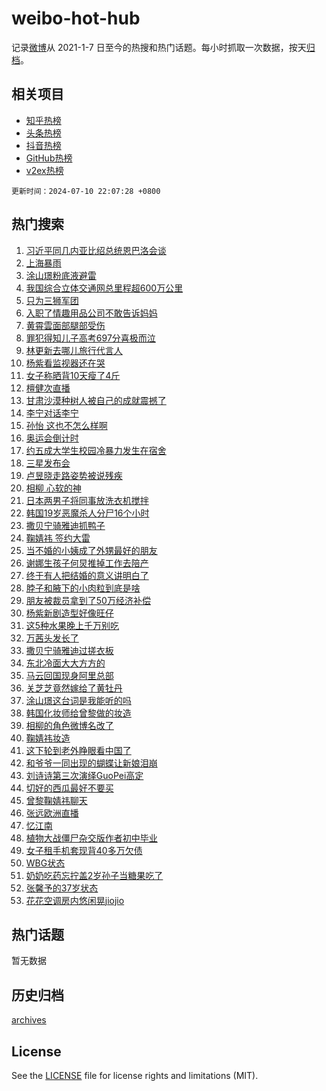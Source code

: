 # weibo-hot-hub

记录[微博](https://www.weibo.com)从 2021-1-7 日至今的热搜和热门话题。每小时抓取一次数据，按天[归档](archives)。

## 相关项目

- [知乎热榜](https://github.com/lonnyzhang423/zhihu-hot-hub)
- [头条热榜](https://github.com/lonnyzhang423/toutiao-hot-hub)
- [抖音热榜](https://github.com/lonnyzhang423/douyin-hot-hub)
- [GitHub热榜](https://github.com/lonnyzhang423/github-hot-hub)
- [v2ex热榜](https://github.com/lonnyzhang423/v2ex-hot-hub)


`更新时间：2024-07-10 22:07:28 +0800`

## 热门搜索

1. [习近平同几内亚比绍总统恩巴洛会谈](https://m.weibo.cn/search?containerid=100103type%3D1%26t%3D10%26q%3D%23%E4%B9%A0%E8%BF%91%E5%B9%B3%E5%90%8C%E5%87%A0%E5%86%85%E4%BA%9A%E6%AF%94%E7%BB%8D%E6%80%BB%E7%BB%9F%E6%81%A9%E5%B7%B4%E6%B4%9B%E4%BC%9A%E8%B0%88%23&stream_entry_id=51&isnewpage=1&extparam=seat%3D1%26pos%3D0%26filter_type%3Drealtimehot%26stream_entry_id%3D51%26dgr%3D0%26q%3D%2523%25E4%25B9%25A0%25E8%25BF%2591%25E5%25B9%25B3%25E5%2590%258C%25E5%2587%25A0%25E5%2586%2585%25E4%25BA%259A%25E6%25AF%2594%25E7%25BB%258D%25E6%2580%25BB%25E7%25BB%259F%25E6%2581%25A9%25E5%25B7%25B4%25E6%25B4%259B%25E4%25BC%259A%25E8%25B0%2588%2523%26c_type%3D51%26cate%3D10103%26display_time%3D1720620447%26pre_seqid%3D17206204470390271746)
1. [上海暴雨](https://m.weibo.cn/search?containerid=100103type%3D1%26t%3D10%26q%3D%E4%B8%8A%E6%B5%B7%E6%9A%B4%E9%9B%A8&stream_entry_id=31&isnewpage=1&extparam=seat%3D1%26flag%3D1%26filter_type%3Drealtimehot%26c_type%3D31%26lcate%3D5001%26cate%3D5001%26realpos%3D1%26stream_entry_id%3D31%26pos%3D0%26band_rank%3D1%26q%3D%25E4%25B8%258A%25E6%25B5%25B7%25E6%259A%25B4%25E9%259B%25A8%26dgr%3D0%26display_time%3D1720620447%26pre_seqid%3D17206204470390271746)
1. [涂山璟粉底液避雷](https://m.weibo.cn/search?containerid=100103type%3D1%26t%3D10%26q%3D%23%E6%B6%82%E5%B1%B1%E7%92%9F%E7%B2%89%E5%BA%95%E6%B6%B2%E9%81%BF%E9%9B%B7%23&stream_entry_id=31&isnewpage=1&extparam=seat%3D1%26flag%3D1%26filter_type%3Drealtimehot%26c_type%3D31%26lcate%3D5001%26cate%3D5001%26realpos%3D2%26stream_entry_id%3D31%26pos%3D1%26band_rank%3D2%26q%3D%2523%25E6%25B6%2582%25E5%25B1%25B1%25E7%2592%259F%25E7%25B2%2589%25E5%25BA%2595%25E6%25B6%25B2%25E9%2581%25BF%25E9%259B%25B7%2523%26dgr%3D0%26display_time%3D1720620447%26pre_seqid%3D17206204470390271746)
1. [我国综合立体交通网总里程超600万公里](https://m.weibo.cn/search?containerid=100103type%3D1%26t%3D10%26q%3D%23%E6%88%91%E5%9B%BD%E7%BB%BC%E5%90%88%E7%AB%8B%E4%BD%93%E4%BA%A4%E9%80%9A%E7%BD%91%E6%80%BB%E9%87%8C%E7%A8%8B%E8%B6%85600%E4%B8%87%E5%85%AC%E9%87%8C%23&stream_entry_id=31&isnewpage=1&extparam=seat%3D1%26flag%3D1%26filter_type%3Drealtimehot%26c_type%3D31%26lcate%3D5001%26cate%3D5001%26realpos%3D3%26stream_entry_id%3D31%26pos%3D2%26band_rank%3D3%26q%3D%2523%25E6%2588%2591%25E5%259B%25BD%25E7%25BB%25BC%25E5%2590%2588%25E7%25AB%258B%25E4%25BD%2593%25E4%25BA%25A4%25E9%2580%259A%25E7%25BD%2591%25E6%2580%25BB%25E9%2587%258C%25E7%25A8%258B%25E8%25B6%2585600%25E4%25B8%2587%25E5%2585%25AC%25E9%2587%258C%2523%26dgr%3D0%26display_time%3D1720620447%26pre_seqid%3D17206204470390271746)
1. [只为三狮军团](https://m.weibo.cn/search?containerid=100103type%3D1%26t%3D10%26q%3D%23%E5%8F%AA%E4%B8%BA%E4%B8%89%E7%8B%AE%E5%86%9B%E5%9B%A2%23&stream_entry_id=31&isnewpage=1&extparam=seat%3D1%26filter_type%3Drealtimehot%26c_type%3D31%26lcate%3D5001%26cate%3D5001%26q%3D%2523%25E5%258F%25AA%25E4%25B8%25BA%25E4%25B8%2589%25E7%258B%25AE%25E5%2586%259B%25E5%259B%25A2%2523%26adid%3D245427%26stream_entry_id%3D31%26pos%3D3%26band_rank%3D4%26is_ad_pos%3D1%26dgr%3D0%26display_time%3D1720620447%26pre_seqid%3D17206204470390271746)
1. [入职了情趣用品公司不敢告诉妈妈](https://m.weibo.cn/search?containerid=100103type%3D1%26t%3D10%26q%3D%23%E5%85%A5%E8%81%8C%E4%BA%86%E6%83%85%E8%B6%A3%E7%94%A8%E5%93%81%E5%85%AC%E5%8F%B8%E4%B8%8D%E6%95%A2%E5%91%8A%E8%AF%89%E5%A6%88%E5%A6%88%23&stream_entry_id=31&isnewpage=1&extparam=seat%3D1%26flag%3D1%26filter_type%3Drealtimehot%26c_type%3D31%26lcate%3D5001%26cate%3D5001%26realpos%3D4%26stream_entry_id%3D31%26pos%3D4%26band_rank%3D4%26q%3D%2523%25E5%2585%25A5%25E8%2581%258C%25E4%25BA%2586%25E6%2583%2585%25E8%25B6%25A3%25E7%2594%25A8%25E5%2593%2581%25E5%2585%25AC%25E5%258F%25B8%25E4%25B8%258D%25E6%2595%25A2%25E5%2591%258A%25E8%25AF%2589%25E5%25A6%2588%25E5%25A6%2588%2523%26dgr%3D0%26display_time%3D1720620447%26pre_seqid%3D17206204470390271746)
1. [黄霄雲面部腿部受伤](https://m.weibo.cn/search?containerid=100103type%3D1%26t%3D10%26q%3D%23%E9%BB%84%E9%9C%84%E9%9B%B2%E9%9D%A2%E9%83%A8%E8%85%BF%E9%83%A8%E5%8F%97%E4%BC%A4%23&stream_entry_id=31&isnewpage=1&extparam=seat%3D1%26flag%3D1%26filter_type%3Drealtimehot%26c_type%3D31%26lcate%3D5001%26cate%3D5001%26realpos%3D5%26stream_entry_id%3D31%26pos%3D5%26band_rank%3D5%26q%3D%2523%25E9%25BB%2584%25E9%259C%2584%25E9%259B%25B2%25E9%259D%25A2%25E9%2583%25A8%25E8%2585%25BF%25E9%2583%25A8%25E5%258F%2597%25E4%25BC%25A4%2523%26dgr%3D0%26display_time%3D1720620447%26pre_seqid%3D17206204470390271746)
1. [罪犯得知儿子高考697分喜极而泣](https://m.weibo.cn/search?containerid=100103type%3D1%26t%3D10%26q%3D%23%E7%BD%AA%E7%8A%AF%E5%BE%97%E7%9F%A5%E5%84%BF%E5%AD%90%E9%AB%98%E8%80%83697%E5%88%86%E5%96%9C%E6%9E%81%E8%80%8C%E6%B3%A3%23&stream_entry_id=31&isnewpage=1&extparam=seat%3D1%26flag%3D0%26filter_type%3Drealtimehot%26c_type%3D31%26lcate%3D5001%26cate%3D5001%26realpos%3D6%26stream_entry_id%3D31%26pos%3D6%26band_rank%3D6%26q%3D%2523%25E7%25BD%25AA%25E7%258A%25AF%25E5%25BE%2597%25E7%259F%25A5%25E5%2584%25BF%25E5%25AD%2590%25E9%25AB%2598%25E8%2580%2583697%25E5%2588%2586%25E5%2596%259C%25E6%259E%2581%25E8%2580%258C%25E6%25B3%25A3%2523%26dgr%3D0%26display_time%3D1720620447%26pre_seqid%3D17206204470390271746)
1. [林更新去哪儿旅行代言人](https://m.weibo.cn/search?containerid=100103type%3D1%26t%3D10%26q%3D%23%E6%9E%97%E6%9B%B4%E6%96%B0%E5%8E%BB%E5%93%AA%E5%84%BF%E6%97%85%E8%A1%8C%E4%BB%A3%E8%A8%80%E4%BA%BA%23&stream_entry_id=31&isnewpage=1&extparam=seat%3D1%26filter_type%3Drealtimehot%26c_type%3D31%26lcate%3D5001%26cate%3D5001%26q%3D%2523%25E6%259E%2597%25E6%259B%25B4%25E6%2596%25B0%25E5%258E%25BB%25E5%2593%25AA%25E5%2584%25BF%25E6%2597%2585%25E8%25A1%258C%25E4%25BB%25A3%25E8%25A8%2580%25E4%25BA%25BA%2523%26pos%3D7%26adid%3D245452%26stream_entry_id%3D31%26dgr%3D0%26band_rank%3D7%26is_ad_pos%3D1%26topic_ad%3D1%26display_time%3D1720620447%26pre_seqid%3D17206204470390271746)
1. [杨紫看监视器还在哭](https://m.weibo.cn/search?containerid=100103type%3D1%26t%3D10%26q%3D%23%E6%9D%A8%E7%B4%AB%E7%9C%8B%E7%9B%91%E8%A7%86%E5%99%A8%E8%BF%98%E5%9C%A8%E5%93%AD%23&stream_entry_id=31&isnewpage=1&extparam=seat%3D1%26flag%3D0%26filter_type%3Drealtimehot%26c_type%3D31%26lcate%3D5001%26cate%3D5001%26realpos%3D7%26stream_entry_id%3D31%26pos%3D8%26band_rank%3D7%26q%3D%2523%25E6%259D%25A8%25E7%25B4%25AB%25E7%259C%258B%25E7%259B%2591%25E8%25A7%2586%25E5%2599%25A8%25E8%25BF%2598%25E5%259C%25A8%25E5%2593%25AD%2523%26dgr%3D0%26display_time%3D1720620447%26pre_seqid%3D17206204470390271746)
1. [女子称晒背10天瘦了4斤](https://m.weibo.cn/search?containerid=100103type%3D1%26t%3D10%26q%3D%23%E5%A5%B3%E5%AD%90%E7%A7%B0%E6%99%92%E8%83%8C10%E5%A4%A9%E7%98%A6%E4%BA%864%E6%96%A4%23&stream_entry_id=31&isnewpage=1&extparam=seat%3D1%26flag%3D0%26filter_type%3Drealtimehot%26c_type%3D31%26lcate%3D5001%26cate%3D5001%26realpos%3D8%26stream_entry_id%3D31%26pos%3D9%26band_rank%3D8%26q%3D%2523%25E5%25A5%25B3%25E5%25AD%2590%25E7%25A7%25B0%25E6%2599%2592%25E8%2583%258C10%25E5%25A4%25A9%25E7%2598%25A6%25E4%25BA%25864%25E6%2596%25A4%2523%26dgr%3D0%26display_time%3D1720620447%26pre_seqid%3D17206204470390271746)
1. [檀健次直播](https://m.weibo.cn/search?containerid=100103type%3D1%26t%3D10%26q%3D%E6%AA%80%E5%81%A5%E6%AC%A1%E7%9B%B4%E6%92%AD&stream_entry_id=31&isnewpage=1&extparam=seat%3D1%26flag%3D1%26filter_type%3Drealtimehot%26c_type%3D31%26lcate%3D5001%26cate%3D5001%26realpos%3D9%26stream_entry_id%3D31%26pos%3D10%26band_rank%3D9%26q%3D%25E6%25AA%2580%25E5%2581%25A5%25E6%25AC%25A1%25E7%259B%25B4%25E6%2592%25AD%26dgr%3D0%26display_time%3D1720620447%26pre_seqid%3D17206204470390271746)
1. [甘肃沙漠种树人被自己的成就震撼了](https://m.weibo.cn/search?containerid=100103type%3D1%26t%3D10%26q%3D%23%E7%94%98%E8%82%83%E6%B2%99%E6%BC%A0%E7%A7%8D%E6%A0%91%E4%BA%BA%E8%A2%AB%E8%87%AA%E5%B7%B1%E7%9A%84%E6%88%90%E5%B0%B1%E9%9C%87%E6%92%BC%E4%BA%86%23&stream_entry_id=31&isnewpage=1&extparam=seat%3D1%26flag%3D32768%26filter_type%3Drealtimehot%26c_type%3D31%26lcate%3D5001%26cate%3D5001%26realpos%3D10%26stream_entry_id%3D31%26pos%3D11%26band_rank%3D10%26q%3D%2523%25E7%2594%2598%25E8%2582%2583%25E6%25B2%2599%25E6%25BC%25A0%25E7%25A7%258D%25E6%25A0%2591%25E4%25BA%25BA%25E8%25A2%25AB%25E8%2587%25AA%25E5%25B7%25B1%25E7%259A%2584%25E6%2588%2590%25E5%25B0%25B1%25E9%259C%2587%25E6%2592%25BC%25E4%25BA%2586%2523%26dgr%3D0%26display_time%3D1720620447%26pre_seqid%3D17206204470390271746)
1. [李宁对话李宁](https://m.weibo.cn/search?containerid=100103type%3D1%26t%3D10%26q%3D%23%E6%9D%8E%E5%AE%81%E5%AF%B9%E8%AF%9D%E6%9D%8E%E5%AE%81%23&stream_entry_id=31&isnewpage=1&extparam=seat%3D1%26flag%3D0%26filter_type%3Drealtimehot%26c_type%3D31%26lcate%3D5001%26cate%3D5001%26realpos%3D11%26adid%3D245355%26stream_entry_id%3D31%26pos%3D12%26band_rank%3D11%26q%3D%2523%25E6%259D%258E%25E5%25AE%2581%25E5%25AF%25B9%25E8%25AF%259D%25E6%259D%258E%25E5%25AE%2581%2523%26dgr%3D0%26display_time%3D1720620447%26pre_seqid%3D17206204470390271746)
1. [孙怡 这也不怎么样啊](https://m.weibo.cn/search?containerid=100103type%3D1%26t%3D10%26q%3D%E5%AD%99%E6%80%A1+%E8%BF%99%E4%B9%9F%E4%B8%8D%E6%80%8E%E4%B9%88%E6%A0%B7%E5%95%8A&stream_entry_id=31&isnewpage=1&extparam=seat%3D1%26flag%3D2%26filter_type%3Drealtimehot%26c_type%3D31%26lcate%3D5001%26cate%3D5001%26realpos%3D12%26stream_entry_id%3D31%26pos%3D13%26band_rank%3D12%26q%3D%25E5%25AD%2599%25E6%2580%25A1%2520%25E8%25BF%2599%25E4%25B9%259F%25E4%25B8%258D%25E6%2580%258E%25E4%25B9%2588%25E6%25A0%25B7%25E5%2595%258A%26dgr%3D0%26display_time%3D1720620447%26pre_seqid%3D17206204470390271746)
1. [奥运会倒计时](https://m.weibo.cn/search?containerid=100103type%3D1%26t%3D10%26q%3D%E5%A5%A5%E8%BF%90%E4%BC%9A%E5%80%92%E8%AE%A1%E6%97%B6&stream_entry_id=31&isnewpage=1&extparam=seat%3D1%26flag%3D1%26filter_type%3Drealtimehot%26c_type%3D31%26lcate%3D5001%26cate%3D5001%26realpos%3D13%26stream_entry_id%3D31%26pos%3D14%26band_rank%3D13%26q%3D%25E5%25A5%25A5%25E8%25BF%2590%25E4%25BC%259A%25E5%2580%2592%25E8%25AE%25A1%25E6%2597%25B6%26dgr%3D0%26display_time%3D1720620447%26pre_seqid%3D17206204470390271746)
1. [约五成大学生校园冷暴力发生在宿舍](https://m.weibo.cn/search?containerid=100103type%3D1%26t%3D10%26q%3D%23%E7%BA%A6%E4%BA%94%E6%88%90%E5%A4%A7%E5%AD%A6%E7%94%9F%E6%A0%A1%E5%9B%AD%E5%86%B7%E6%9A%B4%E5%8A%9B%E5%8F%91%E7%94%9F%E5%9C%A8%E5%AE%BF%E8%88%8D%23&stream_entry_id=31&isnewpage=1&extparam=seat%3D1%26flag%3D1%26filter_type%3Drealtimehot%26c_type%3D31%26lcate%3D5001%26cate%3D5001%26realpos%3D14%26stream_entry_id%3D31%26pos%3D15%26band_rank%3D14%26q%3D%2523%25E7%25BA%25A6%25E4%25BA%2594%25E6%2588%2590%25E5%25A4%25A7%25E5%25AD%25A6%25E7%2594%259F%25E6%25A0%25A1%25E5%259B%25AD%25E5%2586%25B7%25E6%259A%25B4%25E5%258A%259B%25E5%258F%2591%25E7%2594%259F%25E5%259C%25A8%25E5%25AE%25BF%25E8%2588%258D%2523%26dgr%3D0%26display_time%3D1720620447%26pre_seqid%3D17206204470390271746)
1. [三星发布会](https://m.weibo.cn/search?containerid=100103type%3D1%26t%3D10%26q%3D%E4%B8%89%E6%98%9F%E5%8F%91%E5%B8%83%E4%BC%9A&stream_entry_id=31&isnewpage=1&extparam=seat%3D1%26flag%3D1%26filter_type%3Drealtimehot%26c_type%3D31%26lcate%3D5001%26cate%3D5001%26realpos%3D15%26stream_entry_id%3D31%26pos%3D16%26band_rank%3D15%26q%3D%25E4%25B8%2589%25E6%2598%259F%25E5%258F%2591%25E5%25B8%2583%25E4%25BC%259A%26dgr%3D0%26display_time%3D1720620447%26pre_seqid%3D17206204470390271746)
1. [卢昱晓走路姿势被说残疾](https://m.weibo.cn/search?containerid=100103type%3D1%26t%3D10%26q%3D%23%E5%8D%A2%E6%98%B1%E6%99%93%E8%B5%B0%E8%B7%AF%E5%A7%BF%E5%8A%BF%E8%A2%AB%E8%AF%B4%E6%AE%8B%E7%96%BE%23&stream_entry_id=31&isnewpage=1&extparam=seat%3D1%26flag%3D2%26filter_type%3Drealtimehot%26c_type%3D31%26lcate%3D5001%26cate%3D5001%26realpos%3D16%26stream_entry_id%3D31%26pos%3D17%26band_rank%3D16%26q%3D%2523%25E5%258D%25A2%25E6%2598%25B1%25E6%2599%2593%25E8%25B5%25B0%25E8%25B7%25AF%25E5%25A7%25BF%25E5%258A%25BF%25E8%25A2%25AB%25E8%25AF%25B4%25E6%25AE%258B%25E7%2596%25BE%2523%26dgr%3D0%26display_time%3D1720620447%26pre_seqid%3D17206204470390271746)
1. [相柳 心软的神](https://m.weibo.cn/search?containerid=100103type%3D1%26t%3D10%26q%3D%E7%9B%B8%E6%9F%B3+%E5%BF%83%E8%BD%AF%E7%9A%84%E7%A5%9E&stream_entry_id=31&isnewpage=1&extparam=seat%3D1%26flag%3D0%26filter_type%3Drealtimehot%26c_type%3D31%26lcate%3D5001%26cate%3D5001%26realpos%3D17%26stream_entry_id%3D31%26pos%3D18%26band_rank%3D17%26q%3D%25E7%259B%25B8%25E6%259F%25B3%2520%25E5%25BF%2583%25E8%25BD%25AF%25E7%259A%2584%25E7%25A5%259E%26dgr%3D0%26display_time%3D1720620447%26pre_seqid%3D17206204470390271746)
1. [日本两男子将同事放洗衣机搅拌](https://m.weibo.cn/search?containerid=100103type%3D1%26t%3D10%26q%3D%23%E6%97%A5%E6%9C%AC%E4%B8%A4%E7%94%B7%E5%AD%90%E5%B0%86%E5%90%8C%E4%BA%8B%E6%94%BE%E6%B4%97%E8%A1%A3%E6%9C%BA%E6%90%85%E6%8B%8C%23&stream_entry_id=31&isnewpage=1&extparam=seat%3D1%26flag%3D1%26filter_type%3Drealtimehot%26c_type%3D31%26lcate%3D5001%26cate%3D5001%26realpos%3D18%26stream_entry_id%3D31%26pos%3D19%26band_rank%3D18%26q%3D%2523%25E6%2597%25A5%25E6%259C%25AC%25E4%25B8%25A4%25E7%2594%25B7%25E5%25AD%2590%25E5%25B0%2586%25E5%2590%258C%25E4%25BA%258B%25E6%2594%25BE%25E6%25B4%2597%25E8%25A1%25A3%25E6%259C%25BA%25E6%2590%2585%25E6%258B%258C%2523%26dgr%3D0%26display_time%3D1720620447%26pre_seqid%3D17206204470390271746)
1. [韩国19岁恶魔杀人分尸16个小时](https://m.weibo.cn/search?containerid=100103type%3D1%26t%3D10%26q%3D%23%E9%9F%A9%E5%9B%BD19%E5%B2%81%E6%81%B6%E9%AD%94%E6%9D%80%E4%BA%BA%E5%88%86%E5%B0%B816%E4%B8%AA%E5%B0%8F%E6%97%B6%23&stream_entry_id=31&isnewpage=1&extparam=seat%3D1%26flag%3D2%26filter_type%3Drealtimehot%26c_type%3D31%26lcate%3D5001%26cate%3D5001%26realpos%3D19%26stream_entry_id%3D31%26pos%3D20%26band_rank%3D19%26q%3D%2523%25E9%259F%25A9%25E5%259B%25BD19%25E5%25B2%2581%25E6%2581%25B6%25E9%25AD%2594%25E6%259D%2580%25E4%25BA%25BA%25E5%2588%2586%25E5%25B0%25B816%25E4%25B8%25AA%25E5%25B0%258F%25E6%2597%25B6%2523%26dgr%3D0%26display_time%3D1720620447%26pre_seqid%3D17206204470390271746)
1. [撒贝宁骑雅迪抓鸭子](https://m.weibo.cn/search?containerid=100103type%3D1%26t%3D10%26q%3D%23%E6%92%92%E8%B4%9D%E5%AE%81%E9%AA%91%E9%9B%85%E8%BF%AA%E6%8A%93%E9%B8%AD%E5%AD%90%23&stream_entry_id=31&isnewpage=1&extparam=seat%3D1%26flag%3D0%26filter_type%3Drealtimehot%26c_type%3D31%26lcate%3D5001%26cate%3D5001%26realpos%3D20%26adid%3D245362%26stream_entry_id%3D31%26pos%3D21%26band_rank%3D20%26q%3D%2523%25E6%2592%2592%25E8%25B4%259D%25E5%25AE%2581%25E9%25AA%2591%25E9%259B%2585%25E8%25BF%25AA%25E6%258A%2593%25E9%25B8%25AD%25E5%25AD%2590%2523%26dgr%3D0%26display_time%3D1720620447%26pre_seqid%3D17206204470390271746)
1. [鞠婧祎 签约大雷](https://m.weibo.cn/search?containerid=100103type%3D1%26t%3D10%26q%3D%E9%9E%A0%E5%A9%A7%E7%A5%8E+%E7%AD%BE%E7%BA%A6%E5%A4%A7%E9%9B%B7&stream_entry_id=31&isnewpage=1&extparam=seat%3D1%26flag%3D2%26filter_type%3Drealtimehot%26c_type%3D31%26lcate%3D5001%26cate%3D5001%26realpos%3D21%26stream_entry_id%3D31%26pos%3D22%26band_rank%3D21%26q%3D%25E9%259E%25A0%25E5%25A9%25A7%25E7%25A5%258E%2520%25E7%25AD%25BE%25E7%25BA%25A6%25E5%25A4%25A7%25E9%259B%25B7%26dgr%3D0%26display_time%3D1720620447%26pre_seqid%3D17206204470390271746)
1. [当不婚的小姨成了外甥最好的朋友](https://m.weibo.cn/search?containerid=100103type%3D1%26t%3D10%26q%3D%23%E5%BD%93%E4%B8%8D%E5%A9%9A%E7%9A%84%E5%B0%8F%E5%A7%A8%E6%88%90%E4%BA%86%E5%A4%96%E7%94%A5%E6%9C%80%E5%A5%BD%E7%9A%84%E6%9C%8B%E5%8F%8B%23&stream_entry_id=31&isnewpage=1&extparam=seat%3D1%26flag%3D1%26filter_type%3Drealtimehot%26c_type%3D31%26lcate%3D5001%26cate%3D5001%26realpos%3D22%26stream_entry_id%3D31%26pos%3D23%26band_rank%3D22%26q%3D%2523%25E5%25BD%2593%25E4%25B8%258D%25E5%25A9%259A%25E7%259A%2584%25E5%25B0%258F%25E5%25A7%25A8%25E6%2588%2590%25E4%25BA%2586%25E5%25A4%2596%25E7%2594%25A5%25E6%259C%2580%25E5%25A5%25BD%25E7%259A%2584%25E6%259C%258B%25E5%258F%258B%2523%26dgr%3D0%26display_time%3D1720620447%26pre_seqid%3D17206204470390271746)
1. [谢娜生孩子何炅推掉工作去陪产](https://m.weibo.cn/search?containerid=100103type%3D1%26t%3D10%26q%3D%23%E8%B0%A2%E5%A8%9C%E7%94%9F%E5%AD%A9%E5%AD%90%E4%BD%95%E7%82%85%E6%8E%A8%E6%8E%89%E5%B7%A5%E4%BD%9C%E5%8E%BB%E9%99%AA%E4%BA%A7%23&stream_entry_id=31&isnewpage=1&extparam=seat%3D1%26flag%3D2%26filter_type%3Drealtimehot%26c_type%3D31%26lcate%3D5001%26cate%3D5001%26realpos%3D23%26stream_entry_id%3D31%26pos%3D24%26band_rank%3D23%26q%3D%2523%25E8%25B0%25A2%25E5%25A8%259C%25E7%2594%259F%25E5%25AD%25A9%25E5%25AD%2590%25E4%25BD%2595%25E7%2582%2585%25E6%258E%25A8%25E6%258E%2589%25E5%25B7%25A5%25E4%25BD%259C%25E5%258E%25BB%25E9%2599%25AA%25E4%25BA%25A7%2523%26dgr%3D0%26display_time%3D1720620447%26pre_seqid%3D17206204470390271746)
1. [终于有人把结婚的意义讲明白了](https://m.weibo.cn/search?containerid=100103type%3D1%26t%3D10%26q%3D%23%E7%BB%88%E4%BA%8E%E6%9C%89%E4%BA%BA%E6%8A%8A%E7%BB%93%E5%A9%9A%E7%9A%84%E6%84%8F%E4%B9%89%E8%AE%B2%E6%98%8E%E7%99%BD%E4%BA%86%23&stream_entry_id=31&isnewpage=1&extparam=seat%3D1%26flag%3D0%26filter_type%3Drealtimehot%26c_type%3D31%26lcate%3D5001%26cate%3D5001%26realpos%3D24%26stream_entry_id%3D31%26pos%3D25%26band_rank%3D24%26q%3D%2523%25E7%25BB%2588%25E4%25BA%258E%25E6%259C%2589%25E4%25BA%25BA%25E6%258A%258A%25E7%25BB%2593%25E5%25A9%259A%25E7%259A%2584%25E6%2584%258F%25E4%25B9%2589%25E8%25AE%25B2%25E6%2598%258E%25E7%2599%25BD%25E4%25BA%2586%2523%26dgr%3D0%26display_time%3D1720620447%26pre_seqid%3D17206204470390271746)
1. [脖子和腋下的小肉粒到底是啥](https://m.weibo.cn/search?containerid=100103type%3D1%26t%3D10%26q%3D%23%E8%84%96%E5%AD%90%E5%92%8C%E8%85%8B%E4%B8%8B%E7%9A%84%E5%B0%8F%E8%82%89%E7%B2%92%E5%88%B0%E5%BA%95%E6%98%AF%E5%95%A5%23&stream_entry_id=31&isnewpage=1&extparam=seat%3D1%26flag%3D0%26filter_type%3Drealtimehot%26c_type%3D31%26lcate%3D5001%26cate%3D5001%26realpos%3D25%26stream_entry_id%3D31%26pos%3D26%26band_rank%3D25%26q%3D%2523%25E8%2584%2596%25E5%25AD%2590%25E5%2592%258C%25E8%2585%258B%25E4%25B8%258B%25E7%259A%2584%25E5%25B0%258F%25E8%2582%2589%25E7%25B2%2592%25E5%2588%25B0%25E5%25BA%2595%25E6%2598%25AF%25E5%2595%25A5%2523%26dgr%3D0%26display_time%3D1720620447%26pre_seqid%3D17206204470390271746)
1. [朋友被裁员拿到了50万经济补偿](https://m.weibo.cn/search?containerid=100103type%3D1%26t%3D10%26q%3D%23%E6%9C%8B%E5%8F%8B%E8%A2%AB%E8%A3%81%E5%91%98%E6%8B%BF%E5%88%B0%E4%BA%8650%E4%B8%87%E7%BB%8F%E6%B5%8E%E8%A1%A5%E5%81%BF%23&stream_entry_id=31&isnewpage=1&extparam=seat%3D1%26flag%3D0%26filter_type%3Drealtimehot%26c_type%3D31%26lcate%3D5001%26cate%3D5001%26realpos%3D26%26stream_entry_id%3D31%26pos%3D27%26band_rank%3D26%26q%3D%2523%25E6%259C%258B%25E5%258F%258B%25E8%25A2%25AB%25E8%25A3%2581%25E5%2591%2598%25E6%258B%25BF%25E5%2588%25B0%25E4%25BA%258650%25E4%25B8%2587%25E7%25BB%258F%25E6%25B5%258E%25E8%25A1%25A5%25E5%2581%25BF%2523%26dgr%3D0%26display_time%3D1720620447%26pre_seqid%3D17206204470390271746)
1. [杨紫新剧造型好像旺仔](https://m.weibo.cn/search?containerid=100103type%3D1%26t%3D10%26q%3D%23%E6%9D%A8%E7%B4%AB%E6%96%B0%E5%89%A7%E9%80%A0%E5%9E%8B%E5%A5%BD%E5%83%8F%E6%97%BA%E4%BB%94%23&stream_entry_id=31&isnewpage=1&extparam=seat%3D1%26flag%3D1%26filter_type%3Drealtimehot%26c_type%3D31%26lcate%3D5001%26cate%3D5001%26realpos%3D27%26stream_entry_id%3D31%26pos%3D28%26band_rank%3D27%26q%3D%2523%25E6%259D%25A8%25E7%25B4%25AB%25E6%2596%25B0%25E5%2589%25A7%25E9%2580%25A0%25E5%259E%258B%25E5%25A5%25BD%25E5%2583%258F%25E6%2597%25BA%25E4%25BB%2594%2523%26dgr%3D0%26display_time%3D1720620447%26pre_seqid%3D17206204470390271746)
1. [这5种水果晚上千万别吃](https://m.weibo.cn/search?containerid=100103type%3D1%26t%3D10%26q%3D%23%E8%BF%995%E7%A7%8D%E6%B0%B4%E6%9E%9C%E6%99%9A%E4%B8%8A%E5%8D%83%E4%B8%87%E5%88%AB%E5%90%83%23&stream_entry_id=31&isnewpage=1&extparam=seat%3D1%26flag%3D0%26filter_type%3Drealtimehot%26c_type%3D31%26lcate%3D5001%26cate%3D5001%26realpos%3D28%26stream_entry_id%3D31%26pos%3D29%26band_rank%3D28%26q%3D%2523%25E8%25BF%25995%25E7%25A7%258D%25E6%25B0%25B4%25E6%259E%259C%25E6%2599%259A%25E4%25B8%258A%25E5%258D%2583%25E4%25B8%2587%25E5%2588%25AB%25E5%2590%2583%2523%26dgr%3D0%26display_time%3D1720620447%26pre_seqid%3D17206204470390271746)
1. [万茜头发长了](https://m.weibo.cn/search?containerid=100103type%3D1%26t%3D10%26q%3D%23%E4%B8%87%E8%8C%9C%E5%A4%B4%E5%8F%91%E9%95%BF%E4%BA%86%23&stream_entry_id=31&isnewpage=1&extparam=seat%3D1%26flag%3D1%26filter_type%3Drealtimehot%26c_type%3D31%26lcate%3D5001%26cate%3D5001%26realpos%3D29%26stream_entry_id%3D31%26pos%3D30%26band_rank%3D29%26q%3D%2523%25E4%25B8%2587%25E8%258C%259C%25E5%25A4%25B4%25E5%258F%2591%25E9%2595%25BF%25E4%25BA%2586%2523%26dgr%3D0%26display_time%3D1720620447%26pre_seqid%3D17206204470390271746)
1. [撒贝宁骑雅迪过搓衣板](https://m.weibo.cn/search?containerid=100103type%3D1%26t%3D10%26q%3D%23%E6%92%92%E8%B4%9D%E5%AE%81%E9%AA%91%E9%9B%85%E8%BF%AA%E8%BF%87%E6%90%93%E8%A1%A3%E6%9D%BF%23&stream_entry_id=31&isnewpage=1&extparam=seat%3D1%26flag%3D0%26filter_type%3Drealtimehot%26c_type%3D31%26lcate%3D5001%26cate%3D5001%26realpos%3D30%26adid%3D245237%26stream_entry_id%3D31%26pos%3D31%26band_rank%3D30%26q%3D%2523%25E6%2592%2592%25E8%25B4%259D%25E5%25AE%2581%25E9%25AA%2591%25E9%259B%2585%25E8%25BF%25AA%25E8%25BF%2587%25E6%2590%2593%25E8%25A1%25A3%25E6%259D%25BF%2523%26dgr%3D0%26display_time%3D1720620447%26pre_seqid%3D17206204470390271746)
1. [东北冷面大大方方的](https://m.weibo.cn/search?containerid=100103type%3D1%26t%3D10%26q%3D%23%E4%B8%9C%E5%8C%97%E5%86%B7%E9%9D%A2%E5%A4%A7%E5%A4%A7%E6%96%B9%E6%96%B9%E7%9A%84%23&stream_entry_id=31&isnewpage=1&extparam=seat%3D1%26flag%3D0%26filter_type%3Drealtimehot%26c_type%3D31%26lcate%3D5001%26cate%3D5001%26realpos%3D31%26stream_entry_id%3D31%26pos%3D32%26band_rank%3D31%26q%3D%2523%25E4%25B8%259C%25E5%258C%2597%25E5%2586%25B7%25E9%259D%25A2%25E5%25A4%25A7%25E5%25A4%25A7%25E6%2596%25B9%25E6%2596%25B9%25E7%259A%2584%2523%26dgr%3D0%26display_time%3D1720620447%26pre_seqid%3D17206204470390271746)
1. [马云回国现身阿里总部](https://m.weibo.cn/search?containerid=100103type%3D1%26t%3D10%26q%3D%23%E9%A9%AC%E4%BA%91%E5%9B%9E%E5%9B%BD%E7%8E%B0%E8%BA%AB%E9%98%BF%E9%87%8C%E6%80%BB%E9%83%A8%23&stream_entry_id=31&isnewpage=1&extparam=seat%3D1%26flag%3D0%26filter_type%3Drealtimehot%26c_type%3D31%26lcate%3D5001%26cate%3D5001%26realpos%3D32%26stream_entry_id%3D31%26pos%3D33%26band_rank%3D32%26q%3D%2523%25E9%25A9%25AC%25E4%25BA%2591%25E5%259B%259E%25E5%259B%25BD%25E7%258E%25B0%25E8%25BA%25AB%25E9%2598%25BF%25E9%2587%258C%25E6%2580%25BB%25E9%2583%25A8%2523%26dgr%3D0%26display_time%3D1720620447%26pre_seqid%3D17206204470390271746)
1. [关芝芝竟然嫁给了黄牡丹](https://m.weibo.cn/search?containerid=100103type%3D1%26t%3D10%26q%3D%23%E5%85%B3%E8%8A%9D%E8%8A%9D%E7%AB%9F%E7%84%B6%E5%AB%81%E7%BB%99%E4%BA%86%E9%BB%84%E7%89%A1%E4%B8%B9%23&stream_entry_id=31&isnewpage=1&extparam=seat%3D1%26flag%3D0%26filter_type%3Drealtimehot%26c_type%3D31%26lcate%3D5001%26cate%3D5001%26realpos%3D33%26stream_entry_id%3D31%26pos%3D34%26band_rank%3D33%26q%3D%2523%25E5%2585%25B3%25E8%258A%259D%25E8%258A%259D%25E7%25AB%259F%25E7%2584%25B6%25E5%25AB%2581%25E7%25BB%2599%25E4%25BA%2586%25E9%25BB%2584%25E7%2589%25A1%25E4%25B8%25B9%2523%26dgr%3D0%26display_time%3D1720620447%26pre_seqid%3D17206204470390271746)
1. [涂山璟这台词是我能听的吗](https://m.weibo.cn/search?containerid=100103type%3D1%26t%3D10%26q%3D%E6%B6%82%E5%B1%B1%E7%92%9F%E8%BF%99%E5%8F%B0%E8%AF%8D%E6%98%AF%E6%88%91%E8%83%BD%E5%90%AC%E7%9A%84%E5%90%97&stream_entry_id=31&isnewpage=1&extparam=seat%3D1%26flag%3D1%26filter_type%3Drealtimehot%26c_type%3D31%26lcate%3D5001%26cate%3D5001%26realpos%3D34%26stream_entry_id%3D31%26pos%3D35%26band_rank%3D34%26q%3D%25E6%25B6%2582%25E5%25B1%25B1%25E7%2592%259F%25E8%25BF%2599%25E5%258F%25B0%25E8%25AF%258D%25E6%2598%25AF%25E6%2588%2591%25E8%2583%25BD%25E5%2590%25AC%25E7%259A%2584%25E5%2590%2597%26dgr%3D0%26display_time%3D1720620447%26pre_seqid%3D17206204470390271746)
1. [韩国化妆师给曾黎做的妆造](https://m.weibo.cn/search?containerid=100103type%3D1%26t%3D10%26q%3D%23%E9%9F%A9%E5%9B%BD%E5%8C%96%E5%A6%86%E5%B8%88%E7%BB%99%E6%9B%BE%E9%BB%8E%E5%81%9A%E7%9A%84%E5%A6%86%E9%80%A0%23&stream_entry_id=31&isnewpage=1&extparam=seat%3D1%26flag%3D1%26filter_type%3Drealtimehot%26c_type%3D31%26lcate%3D5001%26cate%3D5001%26realpos%3D35%26stream_entry_id%3D31%26pos%3D36%26band_rank%3D35%26q%3D%2523%25E9%259F%25A9%25E5%259B%25BD%25E5%258C%2596%25E5%25A6%2586%25E5%25B8%2588%25E7%25BB%2599%25E6%259B%25BE%25E9%25BB%258E%25E5%2581%259A%25E7%259A%2584%25E5%25A6%2586%25E9%2580%25A0%2523%26dgr%3D0%26display_time%3D1720620447%26pre_seqid%3D17206204470390271746)
1. [相柳的角色微博名改了](https://m.weibo.cn/search?containerid=100103type%3D1%26t%3D10%26q%3D%E7%9B%B8%E6%9F%B3%E7%9A%84%E8%A7%92%E8%89%B2%E5%BE%AE%E5%8D%9A%E5%90%8D%E6%94%B9%E4%BA%86&stream_entry_id=31&isnewpage=1&extparam=seat%3D1%26flag%3D0%26filter_type%3Drealtimehot%26c_type%3D31%26lcate%3D5001%26cate%3D5001%26realpos%3D36%26stream_entry_id%3D31%26pos%3D37%26band_rank%3D36%26q%3D%25E7%259B%25B8%25E6%259F%25B3%25E7%259A%2584%25E8%25A7%2592%25E8%2589%25B2%25E5%25BE%25AE%25E5%258D%259A%25E5%2590%258D%25E6%2594%25B9%25E4%25BA%2586%26dgr%3D0%26display_time%3D1720620447%26pre_seqid%3D17206204470390271746)
1. [鞠婧祎妆造](https://m.weibo.cn/search?containerid=100103type%3D1%26t%3D10%26q%3D%E9%9E%A0%E5%A9%A7%E7%A5%8E%E5%A6%86%E9%80%A0&stream_entry_id=31&isnewpage=1&extparam=seat%3D1%26flag%3D0%26filter_type%3Drealtimehot%26c_type%3D31%26lcate%3D5001%26cate%3D5001%26realpos%3D37%26stream_entry_id%3D31%26pos%3D38%26band_rank%3D37%26q%3D%25E9%259E%25A0%25E5%25A9%25A7%25E7%25A5%258E%25E5%25A6%2586%25E9%2580%25A0%26dgr%3D0%26display_time%3D1720620447%26pre_seqid%3D17206204470390271746)
1. [这下轮到老外睁眼看中国了](https://m.weibo.cn/search?containerid=100103type%3D1%26t%3D10%26q%3D%23%E8%BF%99%E4%B8%8B%E8%BD%AE%E5%88%B0%E8%80%81%E5%A4%96%E7%9D%81%E7%9C%BC%E7%9C%8B%E4%B8%AD%E5%9B%BD%E4%BA%86%23&stream_entry_id=31&isnewpage=1&extparam=seat%3D1%26flag%3D1%26filter_type%3Drealtimehot%26c_type%3D31%26lcate%3D5001%26cate%3D5001%26realpos%3D38%26stream_entry_id%3D31%26pos%3D39%26band_rank%3D38%26q%3D%2523%25E8%25BF%2599%25E4%25B8%258B%25E8%25BD%25AE%25E5%2588%25B0%25E8%2580%2581%25E5%25A4%2596%25E7%259D%2581%25E7%259C%25BC%25E7%259C%258B%25E4%25B8%25AD%25E5%259B%25BD%25E4%25BA%2586%2523%26dgr%3D0%26display_time%3D1720620447%26pre_seqid%3D17206204470390271746)
1. [和爷爷一同出现的蝴蝶让新娘泪崩](https://m.weibo.cn/search?containerid=100103type%3D1%26t%3D10%26q%3D%23%E5%92%8C%E7%88%B7%E7%88%B7%E4%B8%80%E5%90%8C%E5%87%BA%E7%8E%B0%E7%9A%84%E8%9D%B4%E8%9D%B6%E8%AE%A9%E6%96%B0%E5%A8%98%E6%B3%AA%E5%B4%A9%23&stream_entry_id=31&isnewpage=1&extparam=seat%3D1%26flag%3D32768%26filter_type%3Drealtimehot%26c_type%3D31%26lcate%3D5001%26cate%3D5001%26realpos%3D39%26stream_entry_id%3D31%26pos%3D40%26band_rank%3D39%26q%3D%2523%25E5%2592%258C%25E7%2588%25B7%25E7%2588%25B7%25E4%25B8%2580%25E5%2590%258C%25E5%2587%25BA%25E7%258E%25B0%25E7%259A%2584%25E8%259D%25B4%25E8%259D%25B6%25E8%25AE%25A9%25E6%2596%25B0%25E5%25A8%2598%25E6%25B3%25AA%25E5%25B4%25A9%2523%26dgr%3D0%26display_time%3D1720620447%26pre_seqid%3D17206204470390271746)
1. [刘诗诗第三次演绎GuoPei高定](https://m.weibo.cn/search?containerid=100103type%3D1%26t%3D10%26q%3D%23%E5%88%98%E8%AF%97%E8%AF%97%E7%AC%AC%E4%B8%89%E6%AC%A1%E6%BC%94%E7%BB%8EGuoPei%E9%AB%98%E5%AE%9A%23&stream_entry_id=31&isnewpage=1&extparam=seat%3D1%26flag%3D0%26filter_type%3Drealtimehot%26c_type%3D31%26lcate%3D5001%26cate%3D5001%26realpos%3D40%26stream_entry_id%3D31%26pos%3D41%26band_rank%3D40%26q%3D%2523%25E5%2588%2598%25E8%25AF%2597%25E8%25AF%2597%25E7%25AC%25AC%25E4%25B8%2589%25E6%25AC%25A1%25E6%25BC%2594%25E7%25BB%258EGuoPei%25E9%25AB%2598%25E5%25AE%259A%2523%26dgr%3D0%26display_time%3D1720620447%26pre_seqid%3D17206204470390271746)
1. [切好的西瓜最好不要买](https://m.weibo.cn/search?containerid=100103type%3D1%26t%3D10%26q%3D%23%E5%88%87%E5%A5%BD%E7%9A%84%E8%A5%BF%E7%93%9C%E6%9C%80%E5%A5%BD%E4%B8%8D%E8%A6%81%E4%B9%B0%23&stream_entry_id=31&isnewpage=1&extparam=seat%3D1%26flag%3D1%26filter_type%3Drealtimehot%26c_type%3D31%26lcate%3D5001%26cate%3D5001%26realpos%3D41%26stream_entry_id%3D31%26pos%3D42%26band_rank%3D41%26q%3D%2523%25E5%2588%2587%25E5%25A5%25BD%25E7%259A%2584%25E8%25A5%25BF%25E7%2593%259C%25E6%259C%2580%25E5%25A5%25BD%25E4%25B8%258D%25E8%25A6%2581%25E4%25B9%25B0%2523%26dgr%3D0%26display_time%3D1720620447%26pre_seqid%3D17206204470390271746)
1. [曾黎鞠婧祎聊天](https://m.weibo.cn/search?containerid=100103type%3D1%26t%3D10%26q%3D%23%E6%9B%BE%E9%BB%8E%E9%9E%A0%E5%A9%A7%E7%A5%8E%E8%81%8A%E5%A4%A9%23&stream_entry_id=31&isnewpage=1&extparam=seat%3D1%26flag%3D1%26filter_type%3Drealtimehot%26c_type%3D31%26lcate%3D5001%26cate%3D5001%26realpos%3D42%26stream_entry_id%3D31%26pos%3D43%26band_rank%3D42%26q%3D%2523%25E6%259B%25BE%25E9%25BB%258E%25E9%259E%25A0%25E5%25A9%25A7%25E7%25A5%258E%25E8%2581%258A%25E5%25A4%25A9%2523%26dgr%3D0%26display_time%3D1720620447%26pre_seqid%3D17206204470390271746)
1. [张远欧洲直播](https://m.weibo.cn/search?containerid=100103type%3D1%26t%3D10%26q%3D%23%E5%BC%A0%E8%BF%9C%E6%AC%A7%E6%B4%B2%E7%9B%B4%E6%92%AD%23&stream_entry_id=31&isnewpage=1&extparam=seat%3D1%26flag%3D1%26filter_type%3Drealtimehot%26c_type%3D31%26lcate%3D5001%26cate%3D5001%26realpos%3D43%26stream_entry_id%3D31%26pos%3D44%26band_rank%3D43%26q%3D%2523%25E5%25BC%25A0%25E8%25BF%259C%25E6%25AC%25A7%25E6%25B4%25B2%25E7%259B%25B4%25E6%2592%25AD%2523%26dgr%3D0%26display_time%3D1720620447%26pre_seqid%3D17206204470390271746)
1. [忆江南](https://m.weibo.cn/search?containerid=100103type%3D1%26t%3D10%26q%3D%E5%BF%86%E6%B1%9F%E5%8D%97&stream_entry_id=31&isnewpage=1&extparam=seat%3D1%26flag%3D1%26filter_type%3Drealtimehot%26c_type%3D31%26lcate%3D5001%26cate%3D5001%26realpos%3D44%26stream_entry_id%3D31%26pos%3D45%26band_rank%3D44%26q%3D%25E5%25BF%2586%25E6%25B1%259F%25E5%258D%2597%26dgr%3D0%26display_time%3D1720620447%26pre_seqid%3D17206204470390271746)
1. [植物大战僵尸杂交版作者初中毕业](https://m.weibo.cn/search?containerid=100103type%3D1%26t%3D10%26q%3D%23%E6%A4%8D%E7%89%A9%E5%A4%A7%E6%88%98%E5%83%B5%E5%B0%B8%E6%9D%82%E4%BA%A4%E7%89%88%E4%BD%9C%E8%80%85%E5%88%9D%E4%B8%AD%E6%AF%95%E4%B8%9A%23&stream_entry_id=31&isnewpage=1&extparam=seat%3D1%26flag%3D1%26filter_type%3Drealtimehot%26c_type%3D31%26lcate%3D5001%26cate%3D5001%26realpos%3D45%26stream_entry_id%3D31%26pos%3D46%26band_rank%3D45%26q%3D%2523%25E6%25A4%258D%25E7%2589%25A9%25E5%25A4%25A7%25E6%2588%2598%25E5%2583%25B5%25E5%25B0%25B8%25E6%259D%2582%25E4%25BA%25A4%25E7%2589%2588%25E4%25BD%259C%25E8%2580%2585%25E5%2588%259D%25E4%25B8%25AD%25E6%25AF%2595%25E4%25B8%259A%2523%26dgr%3D0%26display_time%3D1720620447%26pre_seqid%3D17206204470390271746)
1. [女子租手机套现背40多万欠债](https://m.weibo.cn/search?containerid=100103type%3D1%26t%3D10%26q%3D%23%E5%A5%B3%E5%AD%90%E7%A7%9F%E6%89%8B%E6%9C%BA%E5%A5%97%E7%8E%B0%E8%83%8C40%E5%A4%9A%E4%B8%87%E6%AC%A0%E5%80%BA%23&stream_entry_id=31&isnewpage=1&extparam=seat%3D1%26flag%3D0%26filter_type%3Drealtimehot%26c_type%3D31%26lcate%3D5001%26cate%3D5001%26realpos%3D46%26stream_entry_id%3D31%26pos%3D47%26band_rank%3D46%26q%3D%2523%25E5%25A5%25B3%25E5%25AD%2590%25E7%25A7%259F%25E6%2589%258B%25E6%259C%25BA%25E5%25A5%2597%25E7%258E%25B0%25E8%2583%258C40%25E5%25A4%259A%25E4%25B8%2587%25E6%25AC%25A0%25E5%2580%25BA%2523%26dgr%3D0%26display_time%3D1720620447%26pre_seqid%3D17206204470390271746)
1. [WBG状态](https://m.weibo.cn/search?containerid=100103type%3D1%26t%3D10%26q%3DWBG%E7%8A%B6%E6%80%81&stream_entry_id=31&isnewpage=1&extparam=seat%3D1%26flag%3D1%26filter_type%3Drealtimehot%26c_type%3D31%26lcate%3D5001%26cate%3D5001%26realpos%3D47%26stream_entry_id%3D31%26pos%3D48%26band_rank%3D47%26q%3DWBG%25E7%258A%25B6%25E6%2580%2581%26dgr%3D0%26display_time%3D1720620447%26pre_seqid%3D17206204470390271746)
1. [奶奶吃药忘拧盖2岁孙子当糖果吃了](https://m.weibo.cn/search?containerid=100103type%3D1%26t%3D10%26q%3D%23%E5%A5%B6%E5%A5%B6%E5%90%83%E8%8D%AF%E5%BF%98%E6%8B%A7%E7%9B%962%E5%B2%81%E5%AD%99%E5%AD%90%E5%BD%93%E7%B3%96%E6%9E%9C%E5%90%83%E4%BA%86%23&stream_entry_id=31&isnewpage=1&extparam=seat%3D1%26flag%3D0%26filter_type%3Drealtimehot%26c_type%3D31%26lcate%3D5001%26cate%3D5001%26realpos%3D48%26stream_entry_id%3D31%26pos%3D49%26band_rank%3D48%26q%3D%2523%25E5%25A5%25B6%25E5%25A5%25B6%25E5%2590%2583%25E8%258D%25AF%25E5%25BF%2598%25E6%258B%25A7%25E7%259B%25962%25E5%25B2%2581%25E5%25AD%2599%25E5%25AD%2590%25E5%25BD%2593%25E7%25B3%2596%25E6%259E%259C%25E5%2590%2583%25E4%25BA%2586%2523%26dgr%3D0%26display_time%3D1720620447%26pre_seqid%3D17206204470390271746)
1. [张馨予的37岁状态](https://m.weibo.cn/search?containerid=100103type%3D1%26t%3D10%26q%3D%23%E5%BC%A0%E9%A6%A8%E4%BA%88%E7%9A%8437%E5%B2%81%E7%8A%B6%E6%80%81%23&stream_entry_id=31&isnewpage=1&extparam=seat%3D1%26flag%3D1%26filter_type%3Drealtimehot%26c_type%3D31%26lcate%3D5001%26cate%3D5001%26realpos%3D49%26stream_entry_id%3D31%26pos%3D50%26band_rank%3D49%26q%3D%2523%25E5%25BC%25A0%25E9%25A6%25A8%25E4%25BA%2588%25E7%259A%258437%25E5%25B2%2581%25E7%258A%25B6%25E6%2580%2581%2523%26dgr%3D0%26display_time%3D1720620447%26pre_seqid%3D17206204470390271746)
1. [花花空调房内悠闲晃jiojio](https://m.weibo.cn/search?containerid=100103type%3D1%26t%3D10%26q%3D%23%E8%8A%B1%E8%8A%B1%E7%A9%BA%E8%B0%83%E6%88%BF%E5%86%85%E6%82%A0%E9%97%B2%E6%99%83jiojio%23&stream_entry_id=31&isnewpage=1&extparam=seat%3D1%26flag%3D1%26filter_type%3Drealtimehot%26c_type%3D31%26lcate%3D5001%26cate%3D5001%26realpos%3D50%26stream_entry_id%3D31%26pos%3D51%26band_rank%3D50%26q%3D%2523%25E8%258A%25B1%25E8%258A%25B1%25E7%25A9%25BA%25E8%25B0%2583%25E6%2588%25BF%25E5%2586%2585%25E6%2582%25A0%25E9%2597%25B2%25E6%2599%2583jiojio%2523%26dgr%3D0%26display_time%3D1720620447%26pre_seqid%3D17206204470390271746)

## 热门话题

暂无数据

## 历史归档

[archives](archives)

## License

See the [LICENSE](LICENSE) file for license rights and limitations (MIT).
